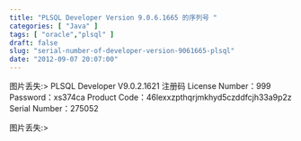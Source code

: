 ```yaml
---
title: "PLSQL Developer Version 9.0.6.1665 的序列号 "
categories: [ "Java" ]
tags: [ "oracle","plsql" ]
draft: false
slug: "serial-number-of-developer-version-9061665-plsql"
date: "2012-09-07 20:07:00"
---
```


图片丢失:>
PLSQL Developer V9.0.2.1621 注册码
 License Number：999
 Password：xs374ca
 Product Code：46lexxzpthqrjmkhyd5czddfcjh33a9p2z
 Serial Number：275052


<!--more-->


图片丢失:>
